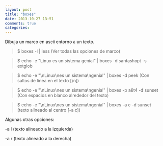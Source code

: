```yaml
---
layout: post
title: "boxes"
date: 2013-10-27 13:51
comments: true
categories: 
---
```

Dibuja un marco en ascii entorno a un texto. 

>$ boxes -l | less (Ver todas las opciones de marco) 

>$ echo -e "Linux es un sistema genial" | boxes -d santashopt -s extglob

>$ echo -e "\nLinux\nes un sistema\ngenial" | boxes -d peek (Con saltos de linea en el texto [\n]) 

>$ echo -e "\nLinux\nes un sistema\ngenial" | boxes -p a8t4 -d sunset (Con espacios en blanco alrededor del texto) 

>$ echo -e "\nLinux\nes un sistema\ngenial" | boxes -a c -d sunset (texto alineado al centro [-a c]) 

Algunas otras opciones: 

-a l (texto alineado a la izquierda) 

-a r (texto alineado a la derecha)

